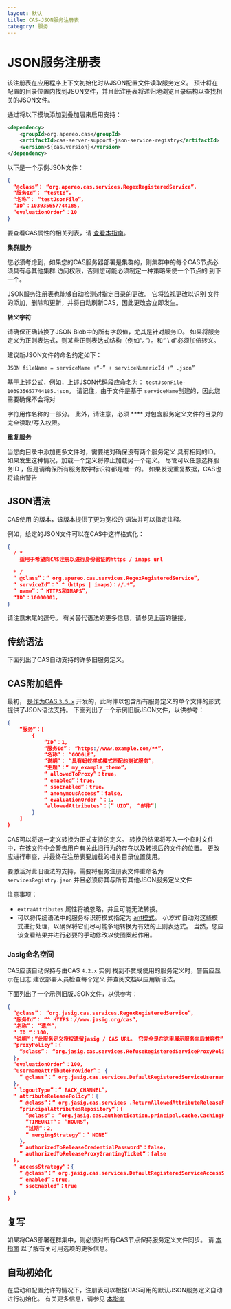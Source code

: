 ```yaml
---
layout: 默认
title: CAS-JSON服务注册表
category: 服务
---
```


# JSON服务注册表

该注册表在应用程序上下文初始化时从JSON配置文件读取服务定义。 预计将在配置的目录位置内找到JSON文件，并且此注册表将递归地浏览目录结构以查找相关的JSON文件。

通过将以下模块添加到叠加层来启用支持：

```xml
<dependency>
    <groupId>org.apereo.cas</groupId>
    <artifactId>cas-server-support-json-service-registry</artifactId>
    <version>${cas.version}</version>
</dependency>
```

以下是一个示例JSON文件：

```json
{
  “@class”： “org.apereo.cas.services.RegexRegisteredService”，
  “服务Id”： “testId”，
  “名称”： “testJsonFile”，
  “ID”：103935657744185，
  “evaluationOrder”：10
}
```

要查看CAS属性的相关列表，请 [查看本指南](../configuration/Configuration-Properties.html#json-service-registry)。

<div class="alert alert-warning"><strong>集群服务</strong><p>
您必须考虑到，如果您的CAS服务器部署是集群的，则集群中的每个CAS节点必须具有与其他集群
访问权限，否则您可能必须制定一种策略来使一个节点的
到下一个。
</p></div>

JSON服务注册表也能够自动检测对指定目录的更改。 它将监视更改以识别 文件的添加，删除和更新，并将自动刷新CAS，因此更改会立即发生。

<div class="alert alert-info"><strong>转义字符</strong><p>
请确保正确转换了JSON Blob中的所有字段值，尤其是针对服务ID。 如果将服务定义为正则表达式，则某些正则表达式结构（例如“。”）。和“ \ d”必须加倍转义。
</p></div>

建议新JSON文件的命名约定如下：

```bash
JSON fileName = serviceName +“-” + serviceNumericId +“ .json”
```

基于上述公式，例如，上述JSON代码段应命名为： `testJsonFile-103935657744185.json`。 请记住，由于文件是基于 `serviceName`创建的，因此您需要确保不会将对</a>

字符用作名称的一部分。 此外，请注意，必须 **** 对包含服务定义文件的目录的完全读取/写入权限。</p>

<div class="alert alert-warning"><strong>重复服务</strong><p>
当您向目录中添加更多文件时，需要绝对确保没有两个服务定义
具有相同的ID。 如果发生这种情况，加载一个定义将停止加载另一个定义。 尽管可以任意选择服务ID
，但是请确保所有服务数字标识符都是唯一的。 如果发现重复数据，CAS也将输出警告

</p></div>

## JSON语法

CAS使用 [](http://hjson.org/) 的版本，该版本提供了更为宽松的 语法并可以指定注释。

例如，给定的JSON文件可以在CAS中这样格式化：



```json
{
  / *
    适用于希望向CAS注册以进行身份验证的https / imaps url

  * /
  “ @class”：“ org.apereo.cas.services.RegexRegisteredService”，
  “ serviceId”：“ ^（https | imaps）：//.*”，
  “ name”：“ HTTPS和IMAPS”，
  “ID”：10000001，
}
```


请注意末尾的逗号。 有关替代语法的更多信息，请参见上面的链接。



## 传统语法

下面列出了CAS自动支持的许多旧服务定义。



## CAS附加组件

最初， [是作为CAS `3.5.x`](https://github.com/Unicon/cas-addons/wiki/Configuring-JSON-Service-Registry) 开发的，此附件以包含所有服务定义的单个文件的形式提供了JSON语法支持。 下面列出了一个示例旧版JSON文件，以供参考：



```json
{
    “服务”：[
        {
            “ID”：1，
            “服务Id”： “https://www.example.com/**”，
            “名称”： “GOOGLE”，
            “说明”： “具有蚂蚁样式模式匹配的测试服务”，
            “主题”：“ my_example_theme”，
            “ allowedToProxy”：true，
            “ enabled”：true，
            “ ssoEnabled”：true，
            “ anonymousAccess”：false，
            “ evaluationOrder “：1，
            ”allowedAttributes“：[” UID”， “邮件”]
        }
    ]
}
```


CAS可以将这一定义转换为正式支持的定义。 转换的结果将写入一个临时文件中，在该文件中会警告用户有关此旧行为的存在以及转换后的文件的位置。 更改应进行审查，并最终在注册表要加载的相关目录位置使用。

要激活对此旧语法的支持，需要将服务注册表文件重命名为 `servicesRegistry.json` 并且必须将其与所有其他JSON服务定义文件 

注意事项：

- `extraAttributes` 属性将被忽略，并且可能无法转换。
- 可以将传统语法中的服务标识符模式指定为 [ant模式](https://docs.spring.io/spring-framework/docs/current/javadoc-api/org/springframework/util/AntPathMatcher.html)。 *小方式* 自动对这些模式进行处理，以确保将它们尽可能多地转换为有效的正则表达式。 当然，您应该查看结果并进行必要的手动修改以使图案起作用。



### Jasig命名空间

CAS应该自动保持与由CAS `4.2.x` 实例 找到不赞成使用的服务定义时，警告应显示在日志 建议部署人员检查每个定义 并查阅文档以应用新语法。

下面列出了一个示例旧版JSON文件，以供参考：



```json
{
  “@class”： “org.jasig.cas.services.RegexRegisteredService”，
  “服务Id”： “^ HTTPS：//www.jasig.org/cas”，
  “名称”： “遗产”，
  “ ID “：100，
  ”说明“：”此服务定义授权遗留jasig / CAS URL。 它完全是在这里展示服务向后兼容性”，
  “proxyPolicy”：{
    “@class”： “org.jasig.cas.services.RefuseRegisteredServiceProxyPolicy”
  }，
  “evaluationOrder”：100，
  “usernameAttributeProvider”： {
    “ @class”：“ org.jasig.cas.services.DefaultRegisteredServiceUsernameProvider”
  }，
  “ logoutType”：“ BACK_CHANNEL”，
  “ attributeReleasePolicy”：{
    “ @class”：“ org.jasig.cas.services .ReturnAllowedAttributeReleasePolicy “
    ”principalAttributesRepository“：{
      ”@class“： ”org.jasig.cas.authentication.principal.cache.CachingPrincipalAttributesRepository“，
      ”TIMEUNIT“： ”HOURS“，
      ”过期“：2，
      ” mergingStrategy“：” NONE“
    }，
    ” authorizedToReleaseCredentialPassword“：false，
    ” authorizedToReleaseProxyGrantingTicket“：false
  }，
  ” accessStrategy“：{
    ” @class“：” org.jasig.cas.services.DefaultRegisteredServiceAccessStrategy“，
    “ enabled”：true，
    “ ssoEnabled”：true
  }
}
```




## 复写

如果将CAS部署在群集中，则必须对所有CAS节点保持服务定义文件同步。 请 [本指南](Configuring-Service-Replication.html) 以了解有关可用选项的更多信息。



## 自动初始化

在启动和配置允许的情况下，注册表可以根据CAS可用的默认JSON服务定义自动进行初始化。 有关更多信息，请参见 [本指南](AutoInitialization-Service-Management.html)
